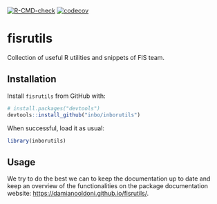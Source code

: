 <!-- badges: start -->
  [![R-CMD-check](https://github.com/damianooldoni/fisrutils/actions/workflows/R-CMD-check.yaml/badge.svg)](https://github.com/damianooldoni/fisrutils/actions/workflows/R-CMD-check.yaml)
  [![codecov](https://codecov.io/gh/damianooldoni/fisrutils/branch/main/graph/badge.svg)](https://app.codecov.io/gh/damianooldoni/fisrutils/)
<!-- badges: end -->
  
# fisrutils

Collection of useful R utilities and snippets of FIS team.

## Installation

Install `fisrutils` from GitHub with:

```r
# install.packages("devtools")
devtools::install_github("inbo/inborutils")
```

When successful, load it as usual:

```r
library(inborutils)
```

## Usage

We try to do the best we can to keep the documentation up to date and keep an overview of the functionalities on the package documentation website: https://damianooldoni.github.io/fisrutils/. 

